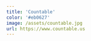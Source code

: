 ```yaml
---
title: 'Countable'
color: '#eb0627'
image: /assets/countable.jpg
url: https://www.countable.us
---
```


